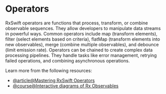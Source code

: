 # Operators

RxSwift operators are functions that process, transform, or combine observable sequences. They allow developers to manipulate data streams in powerful ways. Common operators include map (transform elements), filter (select elements based on criteria), flatMap (transform elements into new observables), merge (combine multiple observables), and debounce (limit emission rate). Operators can be chained to create complex data processing pipelines. They handle tasks like error management, retrying failed operations, and combining asynchronous operations.

Learn more from the following resources:

- [@article@Mastering RxSwift Operators](https://medium.com/@mumensh/mastering-rxswift-operators-e66bd8ef5933)
- [@course@Interactive diagrams of Rx Observables](https://rxmarbles.com/)